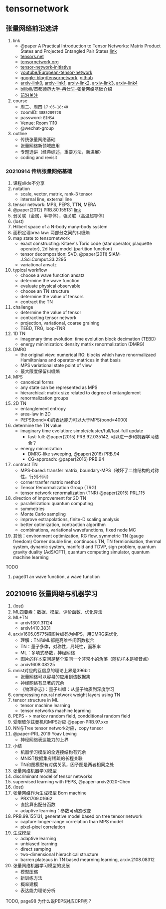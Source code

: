 # tensornetwork

## 张量网络前沿选讲

1. link
   * @paper A Practical Introduction to Tensor Networks: Matrix Product States and Projected Entangled Pair States [link](https://arxiv.org/abs/1306.2164v3)
   * [tensors.net](https://www.tensors.net/)
   * [tensornetwork.org](https://tensornetwork.org/)
   * [tensor-network-initiative](https://perimeterinstitute.ca/tensor-networks-initiative)
   * [youtube/European-tensor-network](https://www.youtube.com/channel/UCYCOGWQN5ZBT96b-WEBI9pQ/videos)
   * [google-blog/tensornetwork](https://ai.googleblog.com/2019/06/introducing-tensornetwork-open-source.html), [github](https://github.com/google/TensorNetwork)
   * [arxiv-link0](http://arxiv.org/abs/1407.6552), [arxiv-link1](http://arxiv.org/abs/1603.03039), [arxiv-link2](http://arxiv.org/abs/1008.3477), [arxiv-link3](http://arxiv.org/abs/1812.04011), [arxiv-link4](http://arxiv.org/abs/2011.12127)
   * [bilibili/首都师范大学-冉仕举-张量网络基础介绍](https://www.bilibili.com/video/BV17z411i7yM)
   * [前沿关注](http://quattro.phys.sci.kobe-u.ac.jp/dmrg/condmat.html)
2. course
   * 周二、周四 `17:05-18:40`
   * zoomID: `3885289728`
   * password: `BIMSA`
   * Venue: Room 1110
   * @wechat-group
3. outline
   * 传统张量网络基础
   * 张量网络新领域应用
   * 专题选讲（经典综述，重要方法，新进展）
   * coding and revisit

### 20210914 传统张量网络基础

1. 课程slide不分享
2. notation
   * scale, vector, matrix, rank-3 tensor
   * internal line, external line
3. tensor network: MPS, PEPS, TTN, MERA
4. @paper(2012) PRB.80.155131 [link](https://journals.aps.org/prb/abstract/10.1103/PhysRevB.80.155131)
5. 弱关联（金属，半导体），强关联（高温超导体）
6. (lost)
7. Hilbert space of a N-body many-body system
8. 面积定理area law: 两部分之间的纠缠熵
9. map state to tensornetwork
   * exact constructing: Kitaev's Toric code (star operator, plaquette operator), 2d Ising model (partition function)
   * tensor decomposition: SVD, @paper(2011) SIAM-J.Sci.Comput.33.2295
   * variational ansatz
10. typical workflow
    * choose a wave function ansatz
    * determine the wave function
    * evaluate physical observable
    * choose an TN structure
    * determine the value of tensors
    * contract the TN
11. challenge
    * determine the value of tensor
    * contracting tensor network
    * projection, variational, coarse graining
    * TEBD, TRG, loop-TNR
12. 1D TN
    * imagenary time evolution: time evolution block decimation (TEBD)
    * energy minimization: density matrix renormalization (DMRG)
13. DMRG
    * the original view: numerical RG: blocks which have renormalizaed Hamiltonians and operator-matrices in that basis
    * MPS variational state point of view
    * 最大限度保留纠缠熵
14. MPS
    * canonical forms
    * any state can be represented as MPS
    * hierarchical: matrix size related to degree of entanglement
    * renormalization groups
15. 2D TN
    * entanglement entropy
    * area-law in 2D
    * PEPS(bond=4)的表达能力可以大于MPS(bond=4000)
16. determine the TN value
    * imaginary time evolution: simple/cluster/full/fast-full update
      * fast-full: @paper(2015) PRB.92.035142, 可以进一步和机器学习结合？
    * energy minimization
      * DMRG-like sweeping, @paper(2016) PRB.94
      * CG-approach: @paper(2016) PRB.94
17. contract TN
    * MPS-based: transfer matrix, boundary-MPS（破坏了二维结构的对称性，行列不同）
    * corner tranfer matrix method
    * Tensor Renormalization Group (TRG)
    * tensor network renormalization (TNR) @paper(2015) PRL.115
18. direction of improvement for 2D TN
    * parallelization: quantum computing
    * symmetries
    * Monte Carlo sampling
    * improve extrapolations, finite-D scaling analysis
    * better optimization, contraction algorithm
    * combinations, variational wavefunctions, fixed node MC
19. 其他：environment optimization, RG flow, symmetric TN (gauge freedom) Corner double line, continuous TN, TN fermionisation, thermal system, dynamic system, manifold and TDVP, sign problem, quantum gravity duality (AdS/CFT), quantum computing simulator, quantum machine learning

TODO

1. page31 an wave function, a wave function

## 20210916 张量网络与机器学习

1. (lost)
2. ML四要素：数据、模型、评价函数、优化算法
3. ML+TN
   * arxiv1301.31124
   * arxiv1410.3831
4. arxiv1605.05775把图片编码为MPS，用DMRG来优化
   * 理解：TN和ML都是高维空间函数拟合
   * TN：量子多体，对称性，局域性，面积率
   * ML：多项式参数，神经网络
   * 图片的样本空间是整个空间一个非常小的角落（随机样本是噪音点）
   * arxiv1608.08225
5. mnist对应的互信息的理论上界是396bit
   * 张量网络可以容易的应用到该数据集
   * 神经网络有显著的冗余
   * 《物理杂志》：量子纠缠：从量子物质到深度学习
6. compressing neural network weight layers using TN
7. tensor structure in ML
   * tensor machine learning
   * tensor networks machine learning
8. PEPS - > markov random field, condditional random field
9. 受限玻尔兹曼机和MPS对应 @paper-PRB.97.xxx
10. NN与Tree tensor network对应，copy tensor
11. @paper-PRL.2019 Yoav Leving
    * 神经网络表达能力的上界
12. 小结
    * 机器学习模型的全连接结构有冗余
    * MNIST数据集有稀疏的长程关联
    * TN和图模型有对偶关系，因子图是两者相同之处
13. 张量网络机器学习模型
14. discriminant model of tensor networks
15. supervised learning with PEPS, @paper-arxiv2020-Chen
16. (lost)
17. 张量网络作为生成模型 Born machine
    * PRX1709.01662
    * 直接算出配分函数
    * adaptive learning：参数可动态改变
18. PRB.99.155131, generative model based on tree tensor network
    * capture longer-range correlation than MPS model
    * pixel-pixel correlation
19. 生成模型
    * adaptive learning
    * unbiased learning
    * direct samping
    * two-dimensional hierachical structure
    * barren plateaus in TN based mearning learning, arxiv.2108.08312
20. 张量网络机器学习模型的发展
    * 模型压缩
    * 新训练方法
    * 概率建模
    * 表达能力理论分析

TODO, page98 为什么说PEPS对应CRF呢？
